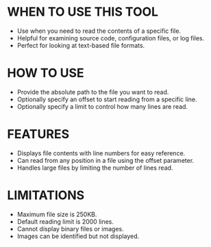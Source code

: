# WHEN TO USE THIS TOOL

- Use when you need to read the contents of a specific file.
- Helpful for examining source code, configuration files, or log files.
- Perfect for looking at text-based file formats.

# HOW TO USE

- Provide the absolute path to the file you want to read.
- Optionally specify an offset to start reading from a specific line.
- Optionally specify a limit to control how many lines are read.

# FEATURES

- Displays file contents with line numbers for easy reference.
- Can read from any position in a file using the offset parameter.
- Handles large files by limiting the number of lines read.

# LIMITATIONS

- Maximum file size is 250KB.
- Default reading limit is 2000 lines.
- Cannot display binary files or images.
- Images can be identified but not displayed.
